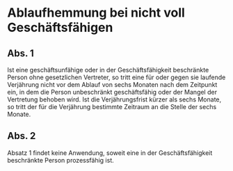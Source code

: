 # Ablaufhemmung bei nicht voll Geschäftsfähigen



## Abs. 1

 Ist eine geschäftsunfähige oder in der Geschäftsfähigkeit beschränkte Person ohne gesetzlichen Vertreter, so tritt eine für oder gegen sie laufende Verjährung nicht vor dem Ablauf von sechs Monaten nach dem Zeitpunkt ein, in dem die Person unbeschränkt geschäftsfähig oder der Mangel der Vertretung behoben wird. Ist die Verjährungsfrist kürzer als sechs Monate, so tritt der für die Verjährung bestimmte Zeitraum an die Stelle der sechs Monate.

## Abs. 2

 Absatz 1 findet keine Anwendung, soweit eine in der Geschäftsfähigkeit beschränkte Person prozessfähig ist. 

